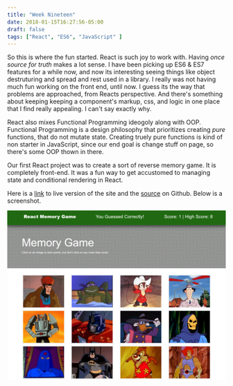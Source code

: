 ```yaml
---
title: "Week Nineteen"
date: 2018-01-15T16:27:56-05:00
draft: false
tags: ["React", "ES6", "JavaScript" ]
---
```


So this is where the fun started. React is such joy to work with. Having *once source for truth* makes a lot sense. I have been picking up ES6 & ES7 features for a while now, and now its interesting seeing things like object destruturing and spread and rest used in a library. I really was not having much fun working on the front end, until now. I guess its the way that problems are approached, from Reacts perspective. And there's something about keeping keeping a component's markup, css, and logic in one place that I find really appealing. I can't say exactly why. 

React also mixes Functional Programming ideogoly along with OOP. Functional Programming is a design philosophy that prioritizes creating *pure* functions, that do not mutate state. Creating truely pure functions is kind of non starter in JavaScript, since our end goal is change stuff on page, so there's some OOP thown in there.

Our first React project was to create a sort of reverse memory game. It is completely front-end. It was a fun way to get accustomed to managing state and conditional rendering in React.

Here is a [link](http://ovieh.com/React-Memory-Game/) to live version of the site and the [source](https://github.com/ovieh/React-Memory-Game) on Github. Below is a screenshot.

![Screenshot](/img/week-nineteen.png)